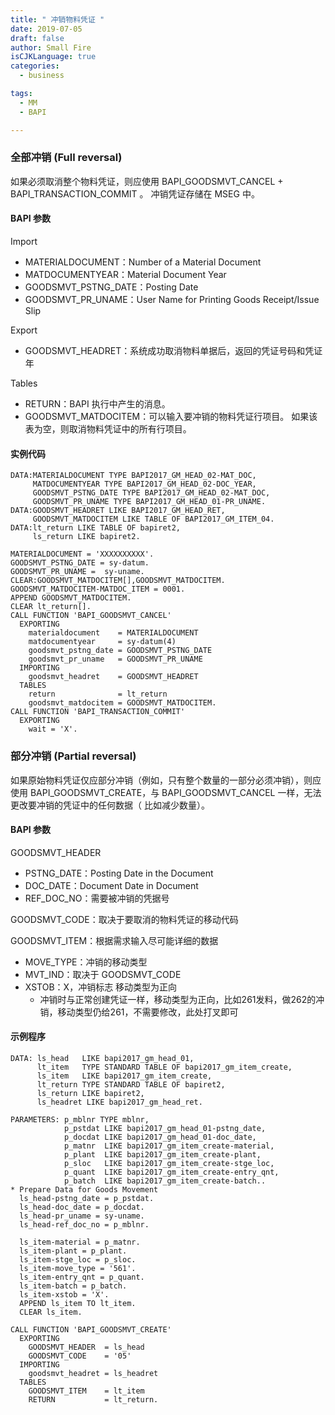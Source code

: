 ```yaml
---
title: " 冲销物料凭证 "
date: 2019-07-05
draft: false
author: Small Fire
isCJKLanguage: true
categories: 
  - business

tags: 
  - MM
  - BAPI

---
```


### 全部冲销 (Full reversal)

如果必须取消整个物料凭证，则应使用 BAPI_GOODSMVT_CANCEL + BAPI_TRANSACTION_COMMIT 。 冲销凭证存储在 MSEG 中。

#### BAPI 参数

Import

- MATERIALDOCUMENT：Number of a Material Document
- MATDOCUMENTYEAR：Material Document Year
- GOODSMVT_PSTNG_DATE：Posting Date
- GOODSMVT_PR_UNAME：User Name for Printing Goods Receipt/Issue Slip

Export

- GOODSMVT_HEADRET：系统成功取消物料单据后，返回的凭证号码和凭证年

Tables

- RETURN：BAPI 执行中产生的消息。
- GOODSMVT_MATDOCITEM：可以输入要冲销的物料凭证行项目。 如果该表为空，则取消物料凭证中的所有行项目。

#### 实例代码

```ABAP
DATA:MATERIALDOCUMENT TYPE BAPI2017_GM_HEAD_02-MAT_DOC,
     MATDOCUMENTYEAR TYPE BAPI2017_GM_HEAD_02-DOC_YEAR,
     GOODSMVT_PSTNG_DATE TYPE BAPI2017_GM_HEAD_02-MAT_DOC,
     GOODSMVT_PR_UNAME TYPE BAPI2017_GM_HEAD_01-PR_UNAME.
DATA:GOODSMVT_HEADRET LIKE BAPI2017_GM_HEAD_RET,
     GOODSMVT_MATDOCITEM LIKE TABLE OF BAPI2017_GM_ITEM_04.
DATA:lt_return LIKE TABLE OF bapiret2,
     ls_return LIKE bapiret2.

MATERIALDOCUMENT = 'XXXXXXXXXX'.
GOODSMVT_PSTNG_DATE = sy-datum.
GOODSMVT_PR_UNAME =  sy-uname.
CLEAR:GOODSMVT_MATDOCITEM[],GOODSMVT_MATDOCITEM.
GOODSMVT_MATDOCITEM-MATDOC_ITEM = 0001.
APPEND GOODSMVT_MATDOCITEM.
CLEAR lt_return[].
CALL FUNCTION 'BAPI_GOODSMVT_CANCEL'
  EXPORTING
    materialdocument    = MATERIALDOCUMENT
    matdocumentyear     = sy-datum(4)
    goodsmvt_pstng_date = GOODSMVT_PSTNG_DATE
    goodsmvt_pr_uname   = GOODSMVT_PR_UNAME
  IMPORTING
    goodsmvt_headret    = GOODSMVT_HEADRET
  TABLES
    return              = lt_return
    goodsmvt_matdocitem = GOODSMVT_MATDOCITEM.
CALL FUNCTION 'BAPI_TRANSACTION_COMMIT'
  EXPORTING
    wait = 'X'.
```

### 部分冲销 (Partial reversal)

如果原始物料凭证仅应部分冲销（例如，只有整个数量的一部分必须冲销），则应使用 BAPI_GOODSMVT_CREATE，与 BAPI_GOODSMVT_CANCEL 一样，无法更改要冲销的凭证中的任何数据（ 比如减少数量）。

#### BAPI 参数

GOODSMVT_HEADER

- PSTNG_DATE：Posting Date in the Document
- DOC_DATE：Document Date in Document
- REF_DOC_NO：需要被冲销的凭据号

GOODSMVT_CODE：取决于要取消的物料凭证的移动代码

GOODSMVT_ITEM：根据需求输入尽可能详细的数据

- MOVE_TYPE：冲销的移动类型
- MVT_IND：取决于 GOODSMVT_CODE
- XSTOB：X，冲销标志 移动类型为正向
  - 冲销时与正常创建凭证一样，移动类型为正向，比如261发料，做262的冲销，移动类型仍给261，不需要修改，此处打叉即可

#### 示例程序

```ABAP
DATA: ls_head   LIKE bapi2017_gm_head_01,
      lt_item   TYPE STANDARD TABLE OF bapi2017_gm_item_create,
      ls_item   LIKE bapi2017_gm_item_create,
      lt_return TYPE STANDARD TABLE OF bapiret2,
      ls_return LIKE bapiret2,
      ls_headret LIKE bapi2017_gm_head_ret.

PARAMETERS: p_mblnr TYPE mblnr,
            p_pstdat LIKE bapi2017_gm_head_01-pstng_date,
            p_docdat LIKE bapi2017_gm_head_01-doc_date,
            p_matnr  LIKE bapi2017_gm_item_create-material,
            p_plant  LIKE bapi2017_gm_item_create-plant,
            p_sloc   LIKE bapi2017_gm_item_create-stge_loc,
            p_quant  LIKE bapi2017_gm_item_create-entry_qnt,
            p_batch  LIKE bapi2017_gm_item_create-batch..
* Prepare Data for Goods Movement
  ls_head-pstng_date = p_pstdat.
  ls_head-doc_date = p_docdat.
  ls_head-pr_uname = sy-uname.
  ls_head-ref_doc_no = p_mblnr.
  
  ls_item-material = p_matnr.
  ls_item-plant = p_plant.
  ls_item-stge_loc = p_sloc.
  ls_item-move_type = '561'.
  ls_item-entry_qnt = p_quant.
  ls_item-batch = p_batch.
  ls_item-xstob = 'X'.
  APPEND ls_item TO lt_item.
  CLEAR ls_item.

CALL FUNCTION 'BAPI_GOODSMVT_CREATE'
  EXPORTING
    GOODSMVT_HEADER  = ls_head
    GOODSMVT_CODE    = '05'
  IMPORTING
    goodsmvt_headret = ls_headret
  TABLES
    GOODSMVT_ITEM    = lt_item
    RETURN           = lt_return.
```

